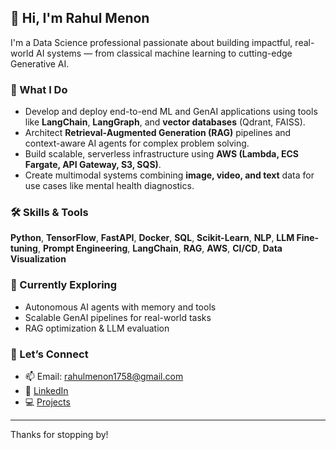 ## 👋 Hi, I'm Rahul Menon

I'm a Data Science professional passionate about building impactful, real-world AI systems — from classical machine learning to cutting-edge Generative AI.

### 🚀 What I Do
- Develop and deploy end-to-end ML and GenAI applications using tools like **LangChain**, **LangGraph**, and **vector databases** (Qdrant, FAISS).
- Architect **Retrieval-Augmented Generation (RAG)** pipelines and context-aware AI agents for complex problem solving.
- Build scalable, serverless infrastructure using **AWS (Lambda, ECS Fargate, API Gateway, S3, SQS)**.
- Create multimodal systems combining **image, video, and text** data for use cases like mental health diagnostics.

### 🛠️ Skills & Tools
**Python**, **TensorFlow**, **FastAPI**, **Docker**, **SQL**, **Scikit-Learn**, **NLP**, **LLM Fine-tuning**, **Prompt Engineering**, **LangChain**, **RAG**, **AWS**, **CI/CD**, **Data Visualization**

### 🌱 Currently Exploring
- Autonomous AI agents with memory and tools
- Scalable GenAI pipelines for real-world tasks
- RAG optimization & LLM evaluation

### 🤝 Let’s Connect
- 📫 Email: rahulmenon1758@gmail.com  
- 💼 [LinkedIn](https://www.linkedin.com/in/rahulmenon1758/)  
- 💻 [Projects](https://github.com/dataexplorerRahul)

---

Thanks for stopping by!


<!---
dataexplorerRahul/dataexplorerRahul is a ✨ special ✨ repository because its `README.md` (this file) appears on your GitHub profile.
You can click the Preview link to take a look at your changes.
--->
